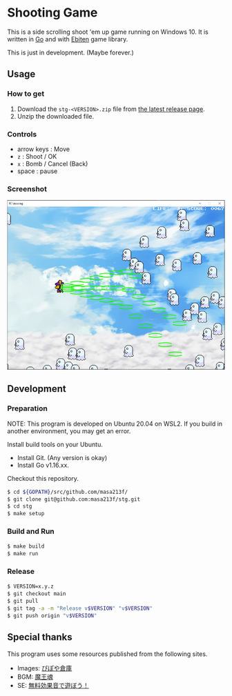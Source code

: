 # Shooting Game

This is a side scrolling shoot 'em up game running on Windows 10.
It is written in [Go][] and with [Ebiten][] game library.

This is just in development. (Maybe forever.)

[Ebiten]: https://ebiten.org/
[Go]: https://golang.org/

## Usage

### How to get

1. Download the `stg-<VERSION>.zip` file from [the latest release page](https://github.com/masa213f/stg/releases/latest).
2. Unzip the downloaded file.

### Controls

- arrow keys : Move
- `z` : Shoot / OK
- `x` : Bomb / Cancel (Back)
- space : pause

### Screenshot

![screenshot](./docs/image/screenshot.png "screenshot")

## Development

### Preparation

NOTE: This program is developed on Ubuntu 20.04 on WSL2. If you build in another environment, you may get an error.

Install build tools on your Ubuntu.

- Install Git. (Any version is okay)
- Install Go v1.16.xx.

Checkout this repository.

```bash
$ cd ${GOPATH}/src/github.com/masa213f/
$ git clone git@github.com:masa213f/stg.git
$ cd stg
$ make setup
```

### Build and Run

```bash
$ make build
$ make run
```

### Release

```bash
$ VERSION=x.y.z
$ git checkout main
$ git pull
$ git tag -a -m "Release v$VERSION" "v$VERSION"
$ git push origin "v$VERSION"
```

## Special thanks

This program uses some resources published from the following sites.

- Images: [ぴぽや倉庫](https://pipoya.net/sozai/)
- BGM: [魔王魂](https://maoudamashii.jokersounds.com/)
- SE: [無料効果音で遊ぼう！](https://taira-komori.jpn.org/)
